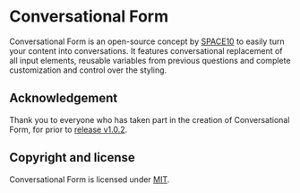 # Conversational Form

Conversational Form is an open-source concept by [SPACE10](https://www.space10.io) to easily turn your content into conversations. It features conversational replacement of all input elements, reusable variables from previous questions and complete customization and control over the styling.

## Acknowledgement
Thank you to everyone who has taken part in the creation of Conversational Form, for prior to <a href="https://github.com/space10-community/conversational-form/blob/master/README.md">release v1.0.2</a>.

## Copyright and license
Conversational Form is licensed under <a href="https://github.com/ehealth-co-id/conversational-form/blob/master/LICENSE.md" target="_blank">MIT</a>.
